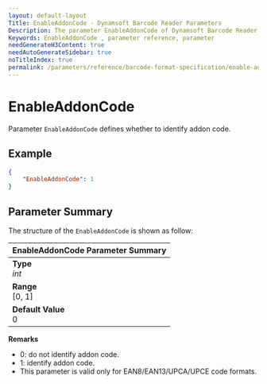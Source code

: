 ```yaml
---
layout: default-layout
Title: EnableAddonCode - Dynamsoft Barcode Reader Parameters
Description: The parameter EnableAddonCode of Dynamsoft Barcode Reader defines whether to identify addon code.
Keywords: EnableAddonCode , parameter reference, parameter
needGenerateH3Content: true
needAutoGenerateSidebar: true
noTitleIndex: true
permalink: /parameters/reference/barcode-format-specification/enable-addon-code.html
---
```


# EnableAddonCode

Parameter `EnableAddonCode` defines whether to identify addon code.

## Example

```json
{
    "EnableAddonCode": 1
}
```

## Parameter Summary

The structure of the `EnableAddonCode` is shown as follow:

| EnableAddonCode  Parameter Summary |
| :--------------------------------- |
| **Type**<br>*int* |
| **Range**<br>[0, 1] |
| **Default Value**<br>0 |

**Remarks**

- 0: do not identify addon code.
- 1: identify addon code.
- This parameter is valid only for EAN8/EAN13/UPCA/UPCE code formats.
